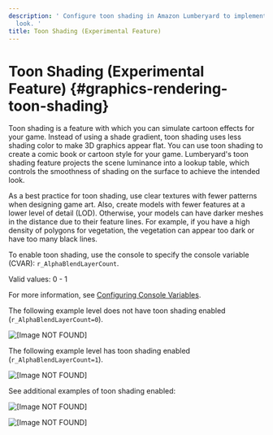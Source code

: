 ```yaml
---
description: ' Configure toon shading in Amazon Lumberyard to implement a toon shader visual
  look. '
title: Toon Shading (Experimental Feature)
---
```

# Toon Shading \(Experimental Feature\) {#graphics-rendering-toon-shading}

Toon shading is a feature with which you can simulate cartoon effects for your game\. Instead of using a shade gradient, toon shading uses less shading color to make 3D graphics appear flat\. You can use toon shading to create a comic book or cartoon style for your game\. Lumberyard's toon shading feature projects the scene luminance into a lookup table, which controls the smoothness of shading on the surface to achieve the intended look\.

As a best practice for toon shading, use clear textures with fewer patterns when designing game art\. Also, create models with fewer features at a lower level of detail \(LOD\)\. Otherwise, your models can have darker meshes in the distance due to their feature lines\. For example, if you have a high density of polygons for vegetation, the vegetation can appear too dark or have too many black lines\.

To enable toon shading, use the console to specify the console variable \(CVAR\): `r_AlphaBlendLayerCount`\.

Valid values: 0 - 1

For more information, see [Configuring Console Variables](/docs/userguide/console-intro#configuring-console-variables-cvars)\.

The following example level does not have toon shading enabled \(`r_AlphaBlendLayerCount=0`\)\.

![\[Image NOT FOUND\]](/images/userguide/graphics-rendering-toon-shading-02.png)

The following example level has toon shading enabled \(`r_AlphaBlendLayerCount=1`\)\.

![\[Image NOT FOUND\]](/images/userguide/graphics-rendering-toon-shading-01.png)

See additional examples of toon shading enabled:

![\[Image NOT FOUND\]](/images/userguide/graphics-rendering-toon-shading-03.gif)

![\[Image NOT FOUND\]](/images/userguide/graphics-rendering-toon-shading-04.gif)
